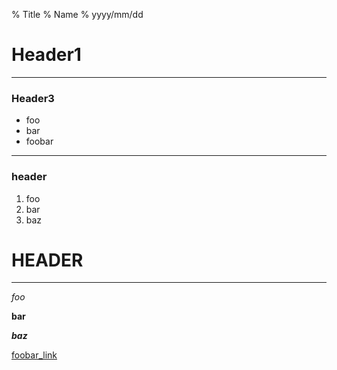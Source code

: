 % Title
% Name
% yyyy/mm/dd

# Header1

---

### Header3

- foo
- bar
- foobar

---

### header

1. foo
1. bar
1. baz

# HEADER

---

_foo_

__bar__

___baz___

[foobar_link](https://github.com/hakimel/reveal.js/#full-setup)

